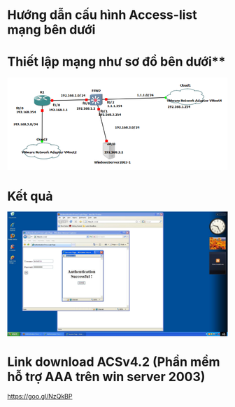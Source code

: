 # **Hướng dẫn cấu hình Access-list mạng bên dưới**
# Thiết lập mạng như sơ đồ bên dưới**
![Settings Window](https://raw.githubusercontent.com/lemin2601/CCNA-GNS3/master/AAA-TACACS+-RADIUS/screenshoot.png)

# Kết quả
![Settings Window](https://raw.githubusercontent.com/lemin2601/CCNA-GNS3/master/AAA-TACACS+-RADIUS/result.jpg)


# Link download ACSv4.2 (Phần mềm hỗ trợ AAA trên win server 2003)
https://goo.gl/NzQkBP

